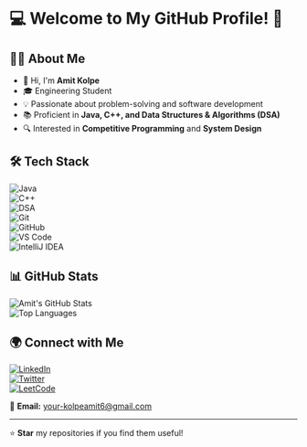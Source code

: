 # 💻 Welcome to My GitHub Profile! 🚀

## 👨‍🎓 About Me
- 👋 Hi, I'm **Amit Kolpe**  
- 🎓 Engineering Student  
- 💡 Passionate about problem-solving and software development  
- 📚 Proficient in **Java, C++, and Data Structures & Algorithms (DSA)**  
- 🔍 Interested in **Competitive Programming** and **System Design**  

## 🛠️ Tech Stack  
![Java](https://img.shields.io/badge/Java-ED8B00?style=for-the-badge&logo=java&logoColor=white)  
![C++](https://img.shields.io/badge/C++-00599C?style=for-the-badge&logo=cplusplus&logoColor=white)  
![DSA](https://img.shields.io/badge/Data%20Structures%20%26%20Algorithms-%23E34F26.svg?style=for-the-badge)  
![Git](https://img.shields.io/badge/Git-F05032?style=for-the-badge&logo=git&logoColor=white)  
![GitHub](https://img.shields.io/badge/GitHub-181717?style=for-the-badge&logo=github&logoColor=white)  
![VS Code](https://img.shields.io/badge/VS%20Code-007ACC?style=for-the-badge&logo=visual-studio-code&logoColor=white)  
![IntelliJ IDEA](https://img.shields.io/badge/IntelliJ%20IDEA-000000?style=for-the-badge&logo=intellij-idea&logoColor=white)  

## 📊 GitHub Stats  
![Amit's GitHub Stats](https://github-readme-stats.vercel.app/api?username=Amitkolpe&show_icons=true&theme=radical)  
![Top Languages](https://github-readme-stats.vercel.app/api/top-langs/?username=Amitkolpe&layout=compact&theme=radical)  

## 🌍 Connect with Me  
[![LinkedIn](https://img.shields.io/badge/LinkedIn-0A66C2?style=for-the-badge&logo=linkedin&logoColor=white)](https://www.linkedin.com/in/Amitkolpe)  
[![Twitter](https://img.shields.io/badge/Twitter-1DA1F2?style=for-the-badge&logo=twitter&logoColor=white)](https://twitter.com/Ameskolpe7)  
[![LeetCode](https://img.shields.io/badge/LeetCode-FFA116?style=for-the-badge&logo=leetcode&logoColor=black)](https://leetcode.com/Amitkolpe/)  

📧 **Email:** your-kolpeamit6@gmail.com  

---

⭐ **Star** my repositories if you find them useful!  

